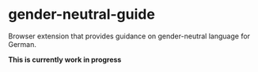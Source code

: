 # gender-neutral-guide
Browser extension that provides guidance on gender-neutral language for German.

**This is currently work in progress**
